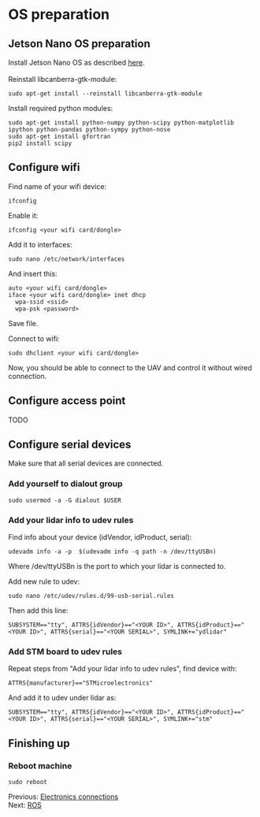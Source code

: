 # OS preparation
## Jetson Nano OS preparation
Install Jetson Nano OS as described [here](https://developer.nvidia.com/embedded/learn/get-started-jetson-nano-devkit). </br></br>
Reinstall libcanberra-gtk-module:
```
sudo apt-get install --reinstall libcanberra-gtk-module
```

Install required python modules:
```
sudo apt-get install python-numpy python-scipy python-matplotlib ipython python-pandas python-sympy python-nose
sudo apt-get install gfortran
pip2 install scipy
```
## Configure wifi
Find name of your wifi device:
```
ifconfig
```
Enable it:
```
ifconfig <your wifi card/dongle>
```
Add it to interfaces:
```
sudo nano /etc/network/interfaces
```
And insert this:
```
auto <your wifi card/dongle>
iface <your wifi card/dongle> inet dhcp
  wpa-ssid <ssid>
  wpa-psk <password>
```
Save file.

Connect to wifi:
```
sudo dhclient <your wifi card/dongle>
```
Now, you should be able to connect to the UAV and control it without wired connection.

## Configure access point
TODO
## Configure serial devices
Make sure that all serial devices are connected.
### Add yourself to dialout group
```
sudo usermod -a -G dialout $USER
```

### Add your lidar info to udev rules
Find info about your device (idVendor, idProduct, serial):
```
udevadm info -a -p  $(udevadm info -q path -n /dev/ttyUSBn)
```

Where /dev/ttyUSBn is the port to which your lidar is connected to.

Add new rule to udev:
```
sudo nano /etc/udev/rules.d/99-usb-serial.rules
```

Then add this line:
```
SUBSYSTEM=="tty", ATTRS{idVendor}=="<YOUR ID>", ATTRS{idProduct}=="<YOUR ID>", ATTRS{serial}=="<YOUR SERIAL>", SYMLINK+="ydlidar"
```

### Add STM board to udev rules
Repeat steps from "Add your lidar info to udev rules", find device with:
```
ATTRS{manufacturer}=="STMicroelectronics"
```
And add it to udev under lidar as:
```
SUBSYSTEM=="tty", ATTRS{idVendor}=="<YOUR ID>", ATTRS{idProduct}=="<YOUR ID>", ATTRS{serial}=="<YOUR SERIAL>", SYMLINK+="stm"
```

## Finishing up
### Reboot machine 
```
sudo reboot
```
Previous: [Electronics connections](https://github.com/Tai-Min/Statek-UAV/blob/master/instructions/01_electronics_connections.md) </br>
Next: [ROS](https://github.com/Tai-Min/Statek-UAV/blob/master/instructions/03_ros.md)
